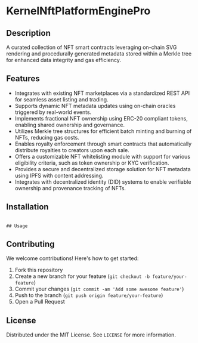 # KernelNftPlatformEnginePro

## Description

A curated collection of NFT smart contracts leveraging on-chain SVG rendering and procedurally generated metadata stored within a Merkle tree for enhanced data integrity and gas efficiency.

## Features

- Integrates with existing NFT marketplaces via a standardized REST API for seamless asset listing and trading.
- Supports dynamic NFT metadata updates using on-chain oracles triggered by real-world events.
- Implements fractional NFT ownership using ERC-20 compliant tokens, enabling shared ownership and governance.
- Utilizes Merkle tree structures for efficient batch minting and burning of NFTs, reducing gas costs.
- Enables royalty enforcement through smart contracts that automatically distribute royalties to creators upon each sale.
- Offers a customizable NFT whitelisting module with support for various eligibility criteria, such as token ownership or KYC verification.
- Provides a secure and decentralized storage solution for NFT metadata using IPFS with content addressing.
- Integrates with decentralized identity (DID) systems to enable verifiable ownership and provenance tracking of NFTs.
## Installation

``````

## Usage

``````

## Contributing

We welcome contributions! Here's how to get started:

1. Fork this repository
2. Create a new branch for your feature (`git checkout -b feature/your-feature`)
3. Commit your changes (`git commit -am 'Add some awesome feature'`)
4. Push to the branch (`git push origin feature/your-feature`)
5. Open a Pull Request

## License

Distributed under the MIT License. See `LICENSE` for more information.
